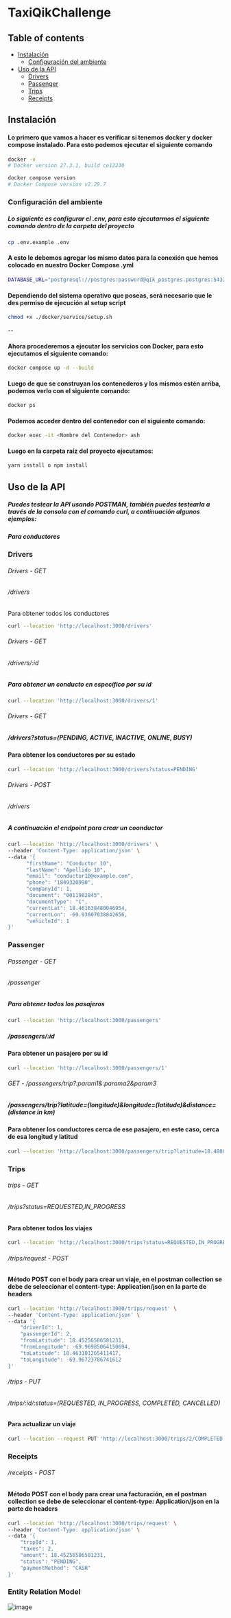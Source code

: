# TaxiQikChallenge

## Table of contents  
- [Instalación](#Instalación)
    * [Configuración del ambiente](#Configuración-del-ambiente) 
- [Uso de la API](#Uso-de-la-API)
    * [Drivers](#Drivers)
    * [Passenger](#Passenger)
    * [Trips](#Trips)
    * [Receipts](#Receipts)
      



## Instalación


#### Lo primero que vamos a hacer es verificar si tenemos docker y docker compose instalado. Para esto podemos ejecutar el siguiente comando
```bash
docker -v
# Docker version 27.3.1, build ce12230
```


```bash
docker compose version
# Docker Compose version v2.29.7
```





### Configuración del ambiente
##### Lo siguiente es configurar el .env, para esto ejecutarmos el siguiente comando dentro de la carpeta del proyecto

```bash
cp .env.example .env
```

#### A esto le debemos agregar los mismo datos para la conexión que hemos colocado en nuestro Docker Compose .yml
```bash
DATABASE_URL="postgresql://postgres:password@qik_postgres.postgres:5432/qik_taxidb?schema=public"
```

#### Dependiendo del sistema operativo que poseas, será necesario que le des permiso de ejecución al setup script

```bash
chmod +x ./docker/service/setup.sh
```
--

#### Ahora procederemos a ejecutar los servicios con Docker, para esto ejecutamos el siguiente comando:

```bash
docker compose up -d --build
```

#### Luego de que se construyan los contenederos y los mismos estén arriba, podemos verlo con el siguiente comando:
```bash
docker ps
```

#### Podemos acceder dentro del contenedor con el siguiente comando:
```bash
docker exec -it <Nombre del Contenedor> ash
```

#### Luego en la carpeta raíz del proyecto ejecutamos:
```bash
yarn install o npm install
```


## Uso de la API

##### Puedes testear la API usando POSTMAN, también puedes testearla a través de la consola con el comando curl, a continuación algunos ejemplos:
##### Para conductores

### Drivers

###### Drivers - GET
###### /drivers
Para obtener todos los conductores
```bash
curl --location 'http://localhost:3000/drivers'
```
###### Drivers - GET
###### /drivers/:id
##### Para obtener un conducto en específico por su id
```bash
curl --location 'http://localhost:3000/drivers/1'
```

###### Drivers - GET
##### /drivers?status=(PENDING, ACTIVE, INACTIVE, ONLINE, BUSY)
#### Para obtener los conductores por su estado
```bash
curl --location 'http://localhost:3000/drivers?status=PENDING'
```



###### Drivers - POST
###### /drivers
##### A continuación el endpoint para crear un coonductor
```bash
curl --location 'http://localhost:3000/drivers' \
--header 'Content-Type: application/json' \
--data '{
      "firstName": "Conductor 10",
      "lastName": "Apellido 10",
      "email": "conductor10@example.com",
      "phone": "1849320990",
      "companyId": 1,
      "document": "0011982845",
      "documentType": "C",
      "currentLat": 18.461638480046954, 
      "currentLon": -69.93607038842656,
      "vehicleId": 1
}'
``` 


### Passenger

###### Passenger - GET
###### /passenger
##### Para obtener todos los pasajeros
```bash
curl --location 'http://localhost:3000/passengers'
```

##### /passengers/:id
#### Para obtener un pasajero por su id
```bash
curl --location 'http://localhost:3000/passengers/1'
```
###### GET - /passengers/trip?:param1&:parama2&param3
##### /passengers/trip?latitude=(longitude)&longitude=(latitude)&distance=(distance in km)
#### Para obtener los conductores cerca de ese pasajero, en este caso, cerca de esa longitud y latitud
```bash
curl --location 'http://localhost:3000/passengers/trip?latitude=18.480023716974017&longitude=-69.89138258140852&distance=3'
```


### Trips

###### trips - GET
###### /trips?status=REQUESTED,IN_PROGRESS
#### Para obtener todos los viajes
```bash
curl --location 'http://localhost:3000/trips?status=REQUESTED,IN_PROGRESS'
```

###### /trips/request - POST
#### Método POST con el body para crear un viaje, en el postman collection se debe de seleccionar el content-type: Application/json en la parte de headers
```bash
curl --location 'http://localhost:3000/trips/request' \
--header 'Content-Type: application/json' \
--data '{
    "driverId": 1,
    "passengerId": 2,
    "fromLatitude": 18.45256586581231,
    "fromLongitude": -69.96985064150694,
    "toLatitude": 18.463101265411417,
    "toLongitude": -69.96723786741612
}'
```

###### /trips - PUT
###### /trips/:id/:status=(REQUESTED, IN_PROGRESS, COMPLETED, CANCELLED)
#### Para actualizar un viaje
```bash
curl --location --request PUT 'http://localhost:3000/trips/2/COMPLETED'
```


### Receipts
###### /receipts - POST
#### Método POST con el body para crear una facturación, en el postman collection se debe de seleccionar el content-type: Application/json en la parte de headers
```bash
curl --location 'http://localhost:3000/trips/request' \
--header 'Content-Type: application/json' \
--data '{
    "tripId": 1,
    "taxes": 2,
    "amount": 18.45256586581231,
    "status": "PENDING",
    "paymentMethod": "CASH"
}'
```
### Entity Relation Model
![image](https://github.com/user-attachments/assets/b1e46eb6-6ab1-45c6-81bf-4b25b1ec6e65)

